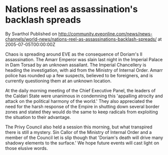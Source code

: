 # Nations reel as assassination's backlash spreads
By Svarthol
Published on http://community.eveonline.com/news/news-channels/world-news/nations-reel-as-assassinations-backlash-spreads/ at 2005-07-05T00:00:00Z

Chaos is spreading around EVE as the consequence of Doriam's II assassination. The Amarr Emperor was slain last night in the Imperial Palace in Dam Torsad by an unknown assailant. The Imperial Chancellery is heading the investigation, with aid from the Ministry of Internal Order. Amarr police has rounded up a few suspects, believed to be foreigners, and is currently questioning them at an unknown location.  
  
At the daily morning meeting of the Chief Executive Panel, the leaders of the Caldari State were unanimous in condemning this 'appalling atrocity and attack on the political harmony of the world.' They also appreciated the need for the harsh response of the Empire in shutting down several border zones and stated they would do the same to keep radicals from exploiting the situation to their advantage.  
  
The Privy Council also held a session this morning, but what transpired there is still a mystery. Sin Callor of the Ministry of Internal Order and a member of the Council let is slip though that 'Doriam's death will drive many shadowy elements to the surface.' We hope future events will cast light on those elusive words.

